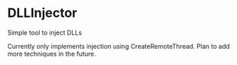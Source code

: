 # DLLInjector
Simple tool to inject DLLs

Currently only implements injection using CreateRemoteThread. Plan to add more techniques in the future.
